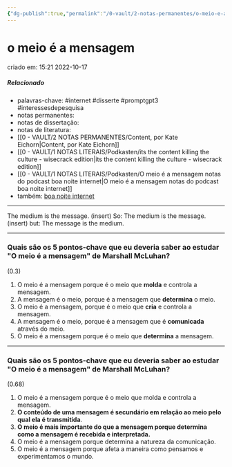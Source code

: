 ```yaml
---
{"dg-publish":true,"permalink":"/0-vault/2-notas-permanentes/o-meio-e-a-mensagem/","tags":["permanente","internet","disserte","promptgpt3","interessesdepesquisa"],"dgHomeLink":true,"dgShowLocalGraph":true,"dgShowFileTree":true,"dgEnableSearch":true,"noteIcon":""}
---
```


# o meio é a mensagem
criado em: 15:21 2022-10-17

##### Relacionado
- palavras-chave: #internet #disserte #promptgpt3 #interessesdepesquisa 
- notas permanentes: 
- notas de dissertação:
- notas de literatura: 
- [[0 - VAULT/2 NOTAS PERMANENTES/Content, por Kate Eichorn\|Content, por Kate Eichorn]]
- [[0 - VAULT/1 NOTAS LITERAIS/Podkasten/its the content killing the culture - wisecrack edition\|its the content killing the culture - wisecrack edition]]
- [[0 - VAULT/1 NOTAS LITERAIS/Podkasten/O meio é a mensagem notas do podcast boa noite internet\|O meio é a mensagem notas do podcast boa noite internet]]
- também: [boa noite internet](https://podcasts.google.com/feed/aHR0cHM6Ly93d3cub21ueWNvbnRlbnQuY29tL2QvcGxheWxpc3QvMDAwOWIxNjctMGU4Mi00MTRlLTkxZWItYWFlODAxMWZjNjZkLzk3NWEzNmUwLTYyZDEtNDZkNS05MDcyLWFlY2IwMTQyMTEyMC8zOTUwNDlkNC02YzE3LTRmM2MtOTgzZS1hZWNiMDE0MjExMjkvcG9kY2FzdC5yc3M/episode/NTUyMzQ5N2EtZTcwMS00ZTc4LWI5ZDYtYWYxYjAxMzA4NDI0?sa=X&ved=0CAUQkfYCahcKEwjYoKGh_-f6AhUAAAAAHQAAAAAQNQ)

---

The medium is the message. 
(insert) So: 
The medium is the message. 
(insert) but: 
The message is the medium.

---
### Quais são os 5 pontos-chave que eu deveria saber ao estudar "O meio é a mensagem" de Marshall McLuhan?
(0.3)

1. O meio é a mensagem porque é o meio que **molda** e controla a mensagem.
2. A mensagem é o meio, porque é a mensagem que **determina** o meio.
3. O meio é a mensagem, porque é o meio que **cria** e controla a mensagem.
4. A mensagem é o meio, porque é a mensagem que é **comunicada** através do meio.
5. O meio é a mensagem porque é o meio que **determina** a mensagem.
---
### Quais são os 5 pontos-chave que eu deveria saber ao estudar "O meio é a mensagem" de Marshall McLuhan?
(0.68)

1. O meio é a mensagem porque é o meio que molda e controla a mensagem.
2. **O conteúdo de uma mensagem é secundário em relação ao meio pelo qual ela é transmitida**.
3. **O meio é mais importante do que a mensagem porque determina como a mensagem é recebida e interpretada.**
4. O meio é a mensagem porque determina a natureza da comunicação.
5. O meio é a mensagem porque afeta a maneira como pensamos e experimentamos o mundo.